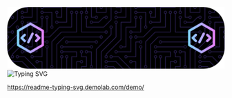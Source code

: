 <div styles="position:absolute;"><img src=".github/header-background.png"/></div>
<img src="https://readme-typing-svg.demolab.com?font=Fira+Code&duration=4000&pause=1000&background-image=./github/header-background.png&center=true&vCenter=true&random=false&width=435&lines=Hey+there!+I'm+Jandrana+%F0%9F%AB%B6%F0%9F%8F%BC;Welcome+to+my+github!;Me+in+emojis%3F;%F0%9F%92%AC++%F0%9F%91%A9%F0%9F%8F%BC%E2%80%8D%F0%9F%92%BB++%E2%98%95%EF%B8%8F++%F0%9F%87%AA%F0%9F%87%B8++%F0%9F%A4%AA++and...;more+%F0%9F%92%AC++%E2%98%95%EF%B8%8F+" alt="Typing SVG" />

https://readme-typing-svg.demolab.com/demo/
